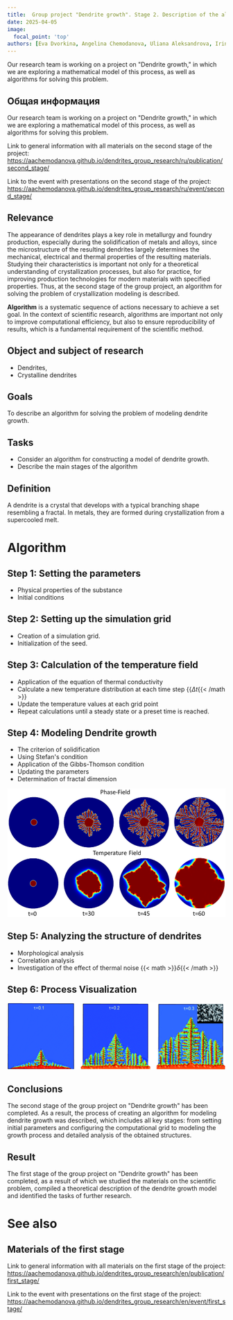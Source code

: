 ```yaml
---
title:  Group project "Dendrite growth". Stage 2. Description of the algorithm for solving the problem
date: 2025-04-05
image:
  focal_point: 'top'
authors: [Eva Dvorkina, Angelina Chemodanova, Uliana Aleksandrova, Irina Seregina, Ivan Volgin, Yaroslav Goloschapov]
---
```

Our research team is working on a project on "Dendrite growth," in which we are exploring a mathematical model of this process, as well as algorithms for solving this problem.

<!--more-->

## Общая информация
Our research team is working on a project on "Dendrite growth," in which we are exploring a mathematical model of this process, as well as algorithms for solving this problem.

Link to general information with all materials on the second stage of the project: https://aachemodanova.github.io/dendrites_group_research/ru/publication/second_stage/

Link to the event with presentations on the second stage of the project: https://aachemodanova.github.io/dendrites_group_research/ru/event/second_stage/

## Relevance

The appearance of dendrites plays a key role in metallurgy and foundry production, especially during the solidification of metals and alloys, since the microstructure of the resulting dendrites largely determines the mechanical, electrical and thermal properties of the resulting materials. Studying their characteristics is important not only for a theoretical understanding of crystallization processes, but also for practice, for improving production technologies for modern materials with specified properties. 
Thus, at the second stage of the group project, an algorithm for solving the problem of crystallization modeling is described. 

**Algorithm** is a systematic sequence of actions necessary to achieve a set goal. In the context of scientific research, algorithms are important not only to improve computational efficiency, but also to ensure reproducibility of results, which is a fundamental requirement of the scientific method.

## Object and subject of research
- Dendrites, 
- Crystalline dendrites

## Goals

To describe an algorithm for solving the problem of modeling dendrite growth.

## Tasks

- Consider an algorithm for constructing a model of dendrite growth.
- Describe the main stages of the algorithm

## Definition

A dendrite is a crystal that develops with a typical branching shape resembling a fractal.  In metals, they are formed during crystallization from a supercooled melt.


# Algorithm

## Step 1: Setting the parameters
- Physical properties of the substance
- Initial conditions

## Step 2: Setting up the simulation grid

- Creation of a simulation grid.
- Initialization of the seed.

## Step 3: Calculation of the temperature field

- Application of the equation of thermal conductivity
- Calculate a new temperature distribution at each time step {{<math >}}$\Delta t${{< /math >}}
- Update the temperature values at each grid point
- Repeat calculations until a steady state or a preset time is reached.

## Step 4: Modeling Dendrite growth

- The criterion of solidification
- Using Stefan's condition
- Application of the Gibbs-Thomson condition
- Updating the parameters
- Determination of fractal dimension

![Phase and temperature field during dendrite growth](3.png)

## Step 5: Analyzing the structure of dendrites
- Morphological analysis
- Correlation analysis
- Investigation of the effect of thermal noise {{< math >}}$\delta${{< /math >}}

## Step 6: Process Visualization

![Simulation of dendrite growth](8.png)


## Conclusions
The second stage of the group project on "Dendrite growth" has been completed. As a result, the process of creating an algorithm for modeling dendrite growth was described, which includes all key stages: from setting initial parameters and configuring the computational grid to modeling the growth process and detailed analysis of the obtained structures. 

## Result
The first stage of the group project on "Dendrite growth" has been completed, as a result of which we studied the materials on the scientific problem, compiled a theoretical description of the dendrite growth model and identified the tasks of further research.

# See also

## Materials of the first stage

Link to general information with all materials on the first stage of the project: https://aachemodanova.github.io/dendrites_group_research/en/publication/first_stage/

Link to the event with presentations on the first stage of the project: https://aachemodanova.github.io/dendrites_group_research/en/event/first_stage/
